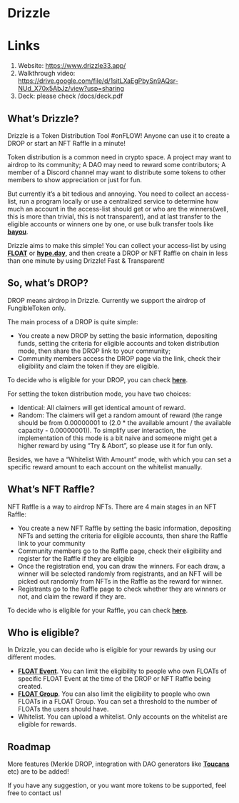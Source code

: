 # Drizzle


# Links

1. Website: https://www.drizzle33.app/
2. Walkthrough video: https://drive.google.com/file/d/1sitLXaEgPbySn9AQsr-NUd_X70x5AbJz/view?usp=sharing
3. Deck: please check /docs/deck.pdf

## What’s Drizzle?

Drizzle is a Token Distribution Tool #onFLOW! Anyone can use it to create a DROP or start an NFT Raffle in a minute!

Token distribution is a common need in crypto space. A project may want to airdrop to its community; A DAO may need to reward some contributors; A member of a Discord channel may want to distribute some tokens to other members to show appreciation or just for fun. 

But currently it’s a bit tedious and annoying. You need to collect an access-list, run a program locally or use a centralized service to determine how much an account in the access-list should get or who are the winners(well, this is more than trivial, this is not transparent), and at last transfer to the eligible accounts or winners one by one, or use bulk transfer tools like **[bayou](https://www.bayou33.app)**. 

Drizzle aims to make this simple! You can collect your access-list by using **[FLOAT](https://floats.city)** or **[hype.day](https://hype.day)**, and then create a DROP or NFT Raffle on chain in less than one minute by using Drizzle! Fast & Transparent!

## So, what’s DROP?

DROP means airdrop in Drizzle. Currently we support the airdrop of FungibleToken only. 

The main process of a DROP is quite simple:

- You create a new DROP by setting the basic information, depositing funds, setting the criteria for eligible accounts and token distribution mode, then share the DROP link to your community;
- Community members access the DROP page via the link, check their eligibility and claim the token if they are eligible.

To decide who is eligible for your DROP, you can check **[here](#who-is-eligible)**.

For setting the token distribution mode, you have two choices:

- Identical: All claimers will get identical amount of reward.
- Random: The claimers will get a random amount of reward (the range should be from 0.00000001 to (2.0 * the available amount / the available capacity - 0.00000001)). To simplify user interaction, the implementation of this mode is a bit naive and someone might get a higher reward by using “Try & Abort”, so please use it for fun only.

Besides, we have a “Whitelist With Amount” mode, with which you can set a specific reward amount to each account on the whitelist manually.

## What’s NFT Raffle?

NFT Raffle is a way to airdrop NFTs. There are 4 main stages in an NFT Raffle:

- You create a new NFT Raffle by setting the basic information, depositing NFTs and setting the criteria for eligible accounts, then share the Raffle link to your community
- Community members go to the Raffle page, check their eligibility and register for the Raffle if they are eligible
- Once the registration end, you can draw the winners. For each draw, a winner will be selected randomly from registrants, and an NFT will be picked out randomly from NFTs in the Raffle as the reward for winner.
- Registrants go to the Raffle page to check whether they are winners or not, and claim the reward if they are.

To decide who is eligible for your Raffle, you can check **[here](#who-is-eligible)**.

## Who is eligible?

In Drizzle, you can decide who is eligible for your rewards by using our different modes.

- **[FLOAT Event](https://floats.city)**. You can limit the eligibility to people who own FLOATs of specific FLOAT Event at the time of the DROP or NFT Raffle being created.
- **[FLOAT Group](https://floats.city)**. You can also limit the eligibility to people who own FLOATs in a FLOAT Group. You can set a threshold to the number of FLOATs the users should have.
- Whitelist. You can upload a whitelist. Only accounts on the whitelist are eligible for rewards.

## Roadmap

More features (Merkle DROP, integration with DAO generators like **[Toucans](https://toucans.app)** etc) are to be added!

If you have any suggestion, or you want more tokens to be supported, feel free to contact us!